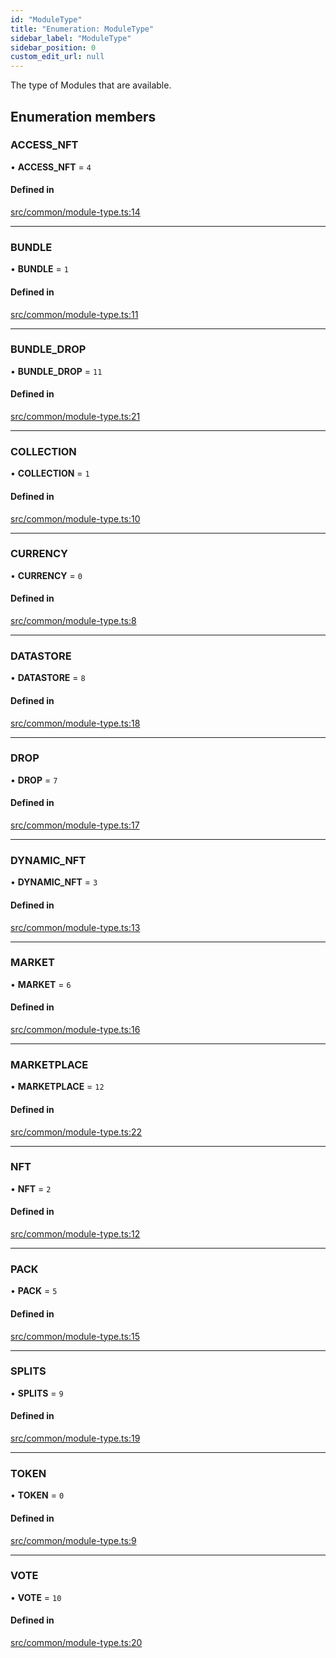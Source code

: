 ```yaml
---
id: "ModuleType"
title: "Enumeration: ModuleType"
sidebar_label: "ModuleType"
sidebar_position: 0
custom_edit_url: null
---
```


The type of Modules that are available.

## Enumeration members

### ACCESS\_NFT

• **ACCESS\_NFT** = `4`

#### Defined in

[src/common/module-type.ts:14](https://github.com/PrasoonPratham/nftlabs-sdk-ts/blob/ff1ad69/src/common/module-type.ts#L14)

___

### BUNDLE

• **BUNDLE** = `1`

#### Defined in

[src/common/module-type.ts:11](https://github.com/PrasoonPratham/nftlabs-sdk-ts/blob/ff1ad69/src/common/module-type.ts#L11)

___

### BUNDLE\_DROP

• **BUNDLE\_DROP** = `11`

#### Defined in

[src/common/module-type.ts:21](https://github.com/PrasoonPratham/nftlabs-sdk-ts/blob/ff1ad69/src/common/module-type.ts#L21)

___

### COLLECTION

• **COLLECTION** = `1`

#### Defined in

[src/common/module-type.ts:10](https://github.com/PrasoonPratham/nftlabs-sdk-ts/blob/ff1ad69/src/common/module-type.ts#L10)

___

### CURRENCY

• **CURRENCY** = `0`

#### Defined in

[src/common/module-type.ts:8](https://github.com/PrasoonPratham/nftlabs-sdk-ts/blob/ff1ad69/src/common/module-type.ts#L8)

___

### DATASTORE

• **DATASTORE** = `8`

#### Defined in

[src/common/module-type.ts:18](https://github.com/PrasoonPratham/nftlabs-sdk-ts/blob/ff1ad69/src/common/module-type.ts#L18)

___

### DROP

• **DROP** = `7`

#### Defined in

[src/common/module-type.ts:17](https://github.com/PrasoonPratham/nftlabs-sdk-ts/blob/ff1ad69/src/common/module-type.ts#L17)

___

### DYNAMIC\_NFT

• **DYNAMIC\_NFT** = `3`

#### Defined in

[src/common/module-type.ts:13](https://github.com/PrasoonPratham/nftlabs-sdk-ts/blob/ff1ad69/src/common/module-type.ts#L13)

___

### MARKET

• **MARKET** = `6`

#### Defined in

[src/common/module-type.ts:16](https://github.com/PrasoonPratham/nftlabs-sdk-ts/blob/ff1ad69/src/common/module-type.ts#L16)

___

### MARKETPLACE

• **MARKETPLACE** = `12`

#### Defined in

[src/common/module-type.ts:22](https://github.com/PrasoonPratham/nftlabs-sdk-ts/blob/ff1ad69/src/common/module-type.ts#L22)

___

### NFT

• **NFT** = `2`

#### Defined in

[src/common/module-type.ts:12](https://github.com/PrasoonPratham/nftlabs-sdk-ts/blob/ff1ad69/src/common/module-type.ts#L12)

___

### PACK

• **PACK** = `5`

#### Defined in

[src/common/module-type.ts:15](https://github.com/PrasoonPratham/nftlabs-sdk-ts/blob/ff1ad69/src/common/module-type.ts#L15)

___

### SPLITS

• **SPLITS** = `9`

#### Defined in

[src/common/module-type.ts:19](https://github.com/PrasoonPratham/nftlabs-sdk-ts/blob/ff1ad69/src/common/module-type.ts#L19)

___

### TOKEN

• **TOKEN** = `0`

#### Defined in

[src/common/module-type.ts:9](https://github.com/PrasoonPratham/nftlabs-sdk-ts/blob/ff1ad69/src/common/module-type.ts#L9)

___

### VOTE

• **VOTE** = `10`

#### Defined in

[src/common/module-type.ts:20](https://github.com/PrasoonPratham/nftlabs-sdk-ts/blob/ff1ad69/src/common/module-type.ts#L20)
